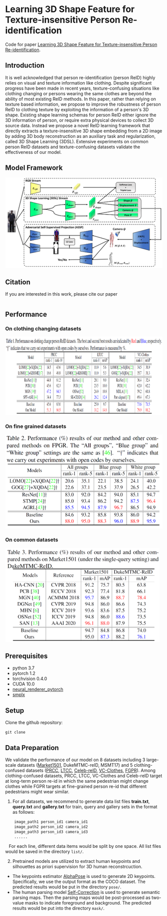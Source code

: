 # Learning 3D Shape Feature for Texture-insensitive Person Re-identification

Code for paper [Learning 3D Shape Feature for Texture-insensitive Person Re-identification](). 

## Introduction
It is well acknowledged that person re-identification (person ReID) highly relies on visual and texture information like clothing. Despite significant progress have been made in recent years, texture-confusing situations like clothing changing or persons wearing the same clothes  are beyond the ability of most existing ReID methods. In this paper, rather than relying on texture based information, we propose to improve the robustness of person ReID to clothing texture by exploiting the information of a person's 3D shape. Existing shape learning schemas for person ReID either ignore the 3D information of person, or require extra physical devices to collect 3D source data. Instead we propose a novel ReID learning framework that directly extracts a texture-insensitive 3D shape embedding from a 2D image by adding 3D body reconstruction as an auxiliary task and regularization, called 3D Shape Learning (3DSL). Extensive experiments on common person ReID datasets and texture-confusing datasets validate the effectiveness of our model.

## Model Framework
![Framework](fig/model3d.png)

## Citation
If you are interested in this work, please cite our paper
```

```

## Performance
### On clothing changing datasets
<img src="fig/change_clothes_performance.png" height="250"/>

### On fine grained datasets
<img src="fig/fine_grained_performance.png" height="300" />

### On common datasets
<img src="fig/common_performance.png" height="300" />

## Prerequisites
- python 3.7
- pytorch 1.2
- torchvision 0.4.0
- CUDA 10.0
- [neural_renderer_pytorch](https://github.com/daniilidis-group/neural_renderer)
- [smplx](https://github.com/vchoutas/smplx)

## Setup
Clone the github repository:
```
git clone 
```

## Data Preparation
We validate the performance of our model on 8 datasets including 3 large-scale datasets ([Market1501](https://github.com/layumi/Person_reID_baseline_pytorch#installation), DukeMTMC-reID, MSMT17) and 5 clothing-confused datasets ([PRCC](https://www.isee-ai.cn/~yangqize/clothing.html), [LTCC](https://naiq.github.io/LTCC_Perosn_ReID.html), [Celeb-reID](https://github.com/Huang-3/Celeb-reID), [VC-Clothes](https://wanfb.github.io/dataset.html), [FGPR](https://www.isee-ai.cn/~yinjiahang/FGPR.html)). Among clothing-confused datasets, PRCC, LTCC, VC-Clothes and Celeb-reID target at long-term person re-id in which the same pedestrian might change clothes while FGPR targets at fine-grained person re-id that different pedestrians might wear similar.

1. For all datasets, we recommend to generate data list files **train.txt**, **query.txt** and **gallery.txt** for train, query and gallery sets in the format as follows:
```
    image_path1 person_id1 camera_id1
    image_path2 person_id2 camera_id2
    image_path3 person_id3 camera_id3
    ......
```
&nbsp;&nbsp; For each line, different data items would be split by one space. All list files would be saved in the directory `list/`.

2. Pretrained models are utilized to extract human keypoints and silhouettes as priori supervision for 3D human reconstrcuction.
* The keypoints estimator [AlphaPose](https://github.com/MVIG-SJTU/AlphaPose) is used to generate 2D keypoints. Specifically, we use the output format as the COCO dataset. The predicted results would be put in the directory `pose/`.
* The human parsing model [Self-Correction](https://github.com/PeikeLi/Self-Correction-Human-Parsing) is used to generate semantic parsing maps. Then the parsing maps would be post-processed as two-value masks to indicate foreground and background. The predicted results would be put into the directory `mask/`.